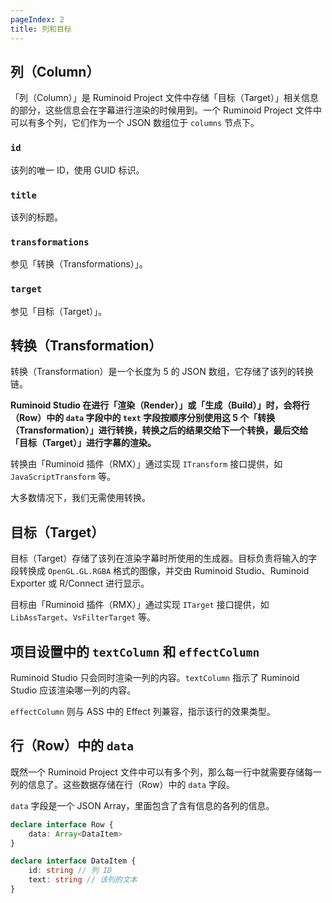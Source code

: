 ```yaml
---
pageIndex: 2
title: 列和目标
---
```


## 列（Column）

「列（Column）」是 Ruminoid Project 文件中存储「目标（Target）」相关信息的部分，这些信息会在字幕进行渲染的时候用到。一个 Ruminoid Project 文件中可以有多个列，它们作为一个 JSON 数组位于 `columns` 节点下。

### `id`

该列的唯一 ID，使用 GUID 标识。

### `title`

该列的标题。

### `transformations`

参见「转换（Transformations）」。

### `target`

参见「目标（Target）」。

## 转换（Transformation）

转换（Transformation）是一个长度为 5 的 JSON 数组，它存储了该列的转换链。

**Ruminoid Studio 在进行「渲染（Render）」或「生成（Build）」时，会将行（Row）中的 `data` 字段中的 `text` 字段按顺序分别使用这 5 个「转换（Transformation）」进行转换，转换之后的结果交给下一个转换，最后交给「目标（Target）」进行字幕的渲染。**

转换由「Ruminoid 插件（RMX）」通过实现 `ITransform` 接口提供，如 `JavaScriptTransform` 等。

大多数情况下，我们无需使用转换。

## 目标（Target）

目标（Target）存储了该列在渲染字幕时所使用的生成器。目标负责将输入的字段转换成 `OpenGL.GL.RGBA` 格式的图像，并交由 Ruminoid Studio、Ruminoid Exporter 或 R/Connect 进行显示。

目标由「Ruminoid 插件（RMX）」通过实现 `ITarget` 接口提供，如 `LibAssTarget`、`VsFilterTarget` 等。

## 项目设置中的 `textColumn` 和 `effectColumn`

Ruminoid Studio 只会同时渲染一列的内容。`textColumn` 指示了 Ruminoid Studio 应该渲染哪一列的内容。

`effectColumn` 则与 ASS 中的 Effect 列兼容，指示该行的效果类型。

## 行（Row）中的 `data`

既然一个 Ruminoid Project 文件中可以有多个列，那么每一行中就需要存储每一列的信息了。这些数据存储在行（Row）中的 `data` 字段。

`data` 字段是一个 JSON Array，里面包含了含有信息的各列的信息。

```ts
declare interface Row {
	data: Array<DataItem>
}

declare interface DataItem {
    id: string // 列 ID
    text: string // 该列的文本
}
```
